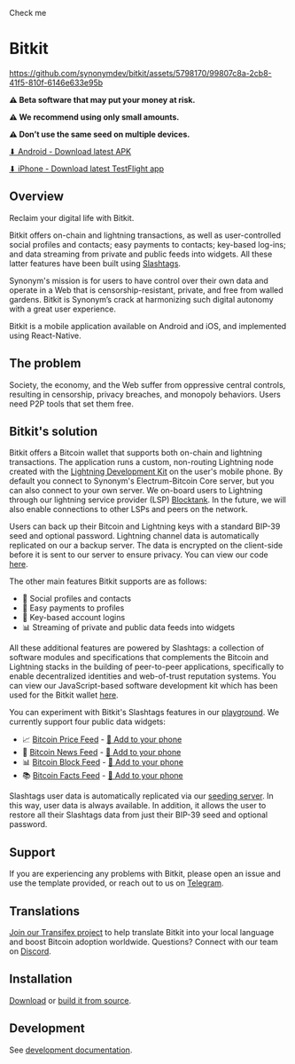 Check me

# Bitkit

https://github.com/synonymdev/bitkit/assets/5798170/99807c8a-2cb8-41f5-810f-6146e633e95b

**⚠️ Beta software that may put your money at risk.**

**⚠️ We recommend using only small amounts.**

**⚠️ Don’t use the same seed on multiple devices.**

[⬇ Android - Download latest APK](https://github.com/synonymdev/bitkit/releases)

[⬇ iPhone - Download latest TestFlight app](https://testflight.apple.com/join/lGXhnwcC)

## Overview

Reclaim your digital life with Bitkit.

Bitkit offers on-chain and lightning transactions, as well as user-controlled social profiles and contacts; easy payments to contacts; key-based log-ins; and data streaming from private and public feeds into widgets. All these latter features have been built using [Slashtags](https://slashtags.to/).

Synonym's mission is for users to have control over their own data and operate in a Web that is censorship-resistant, private, and free from walled gardens. Bitkit is Synonym’s crack at harmonizing such digital autonomy with a great user experience.

Bitkit is a mobile application available on Android and iOS, and implemented using React-Native.

## The problem

Society, the economy, and the Web suffer from oppressive central controls, resulting in censorship, privacy breaches, and monopoly behaviors. Users need P2P tools that set them free.

## Bitkit's solution

Bitkit offers a Bitcoin wallet that supports both on-chain and lightning transactions. The application runs a custom, non-routing Lightning node created with the [Lightning Development Kit](https://github.com/lightningdevkit) on the user's mobile phone. By default you connect to Synonym's Electrum-Bitcoin Core server, but you can also connect to your own server. We on-board users to Lightning through our lightning service provider (LSP) [Blocktank](https://github.com/synonymdev/blocktank-client). In the future, we will also enable connections to other LSPs and peers on the network.

Users can back up their Bitcoin and Lightning keys with a standard BIP-39 seed and optional password. Lightning channel data is automatically replicated on our a backup server. The data is encrypted on the client-side before it is sent to our server to ensure privacy. You can view our code [here](https://github.com/synonymdev/bitkit-backup-client).

The other main features Bitkit supports are as follows:

- 📱 Social profiles and contacts
- 💸 Easy payments to profiles
- 🔑 Key-based account logins
- 📊 Streaming of private and public data feeds into widgets

All these additional features are powered by Slashtags: a collection of software modules and specifications that complements the Bitcoin and Lightning stacks in the building of peer-to-peer applications, specifically to enable decentralized identities and web-of-trust reputation systems. You can view our JavaScript-based software development kit which has been used for the Bitkit wallet [here](https://github.com/synonymdev/slashtags).

You can experiment with Bitkit's Slashtags features in our [playground](https://slashtags.to/#playground). We currently support four public data widgets:

- 📈 [Bitcoin Price Feed](https://github.com/synonymdev/slashtags-widget-price-feed) - [📲 Add to your phone](https://slashtags.to/playground/price)
- 📰 [Bitcoin News Feed](https://github.com/synonymdev/slashtags-widget-news-feed) - [📲 Add to your phone](https://slashtags.to/playground/headlines)
- 📊 [Bitcoin Block Feed](https://github.com/synonymdev/slashtags-widget-bitcoin-feed) - [📲 Add to your phone](https://slashtags.to/playground/blocks)
- 📚 [Bitcoin Facts Feed](https://github.com/synonymdev/slashtags-widget-facts-feed) - [📲 Add to your phone](https://slashtags.to/playground/facts)

Slashtags user data is automatically replicated via our [seeding server](https://github.com/synonymdev/slashtag-seeding-server). In this way, user data is always available. In addition, it allows the user to restore all their Slashtags data from just their BIP-39 seed and optional password.

## Support

If you are experiencing any problems with Bitkit, please open an issue and use the template provided, or reach out to us on [Telegram](https://t.me/bitkitchat).

## Translations

[Join our Transifex project](https://explore.transifex.com/synonym/bitkit/) to help translate Bitkit into your local language and boost Bitcoin adoption worldwide. Questions? Connect with our team on [Discord](https://discord.gg/uRMHufhuTA).

## Installation

[Download](https://github.com/synonymdev/bitkit/releases) or [build it from source](./BUILD.md).

## Development

See [development documentation](./DEVELOPMENT.md).
